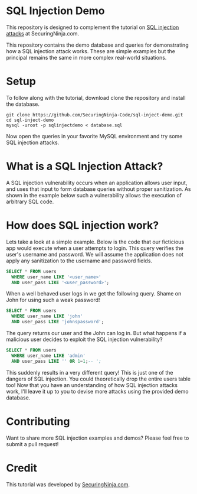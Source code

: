# SQL Injection Demo
This repository is designed to complement the tutorial on [SQL injection attacks](https://securingninja.com/7-types-of-cyber-attacks-that-could-be-targeting-you-right-now/) at SecuringNinja.com.

This repository contains the demo database and queries for demonstrating how a SQL injection attack works. These are simple examples but the principal remains the same in more complex real-world situations.

# Setup
To follow along with the tutorial, download clone the repository and install the database.
```
git clone https://github.com/SecuringNinja-Code/sql-inject-demo.git
cd sql-inject-demo
mysql -uroot -p sqlinjectdemo < database.sql
```

Now open the queries in your favorite MySQL environment and try some SQL injection attacks.

# What is a SQL Injection Attack?
A SQL injection vulnerability occurs when an application allows user input, and uses that input to form database queries without proper sanitization. As shown in the example below such a vulnerability allows the execution of arbitrary SQL code.

# How does SQL injection work?
Lets take a look at a simple example. Below is the code that our ficticious app would execute when a user attempts to login. This query verifies the user's username and password. We will assume the application does not apply any sanitization to the username and password fields.

```sql
SELECT * FROM users
  WHERE user_name LIKE '<user_name>'
  AND user_pass LIKE '<user_password>';
```

When a well behaved user logs in we get the following query. Shame on John for using such a weak password!

```sql
SELECT * FROM users
  WHERE user_name LIKE 'john'
  AND user_pass LIKE 'johnspassword';
```

The query returns our user and the John can log in. But what happens if a malicious user decides to exploit the SQL injection vulnerability?

```sql
SELECT * FROM users
  WHERE user_name LIKE 'admin'
  AND user_pass LIKE '' OR 1=1;-- ';
```

This suddenly results in a very different query! This is just one of the dangers of SQL injection. You could theoretically drop the entire users table too! Now that you have an understanding of how SQL injection attacks work, I'll leave it up to you to devise more attacks using the provided demo database.

# Contributing
Want to share more SQL injection examples and demos? Please feel free to submit a pull request!

# Credit
This tutorial was developed by [SecuringNinja.com](https://securingninja.com).
